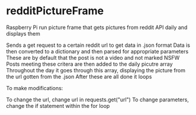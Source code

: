 # redditPictureFrame
 Raspberry Pi run picture frame that gets pictures from reddit API daily and displays them
 
 Sends a get request to a certain reddit url to get data in .json format
 Data is then converted to a dictionary and then parsed for appropriate parameters
 These are by default that the post is not a video and not marked NSFW
 Posts meeting these critera are then added to the daily picutre array
 Throughout the day it goes through this array, displaying the picture from the url gotten from the .json
 After these are all done it loops
 
 To make modifications:
 
 To change the url, change url in requests.get("url")
 To change parameters, change the if statement within the for loop
